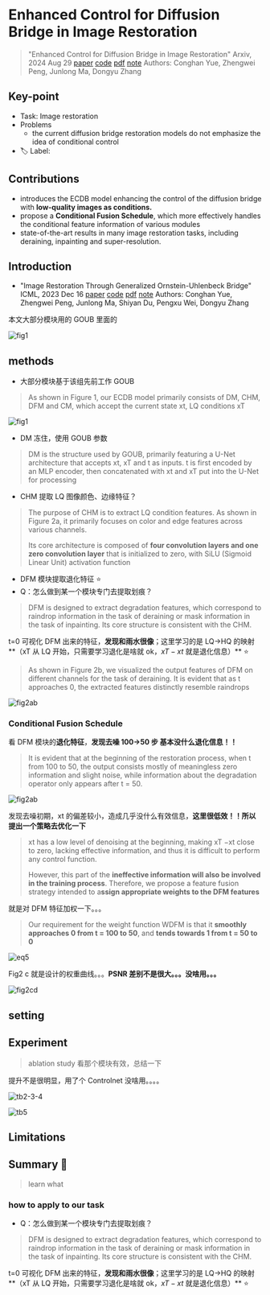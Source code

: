# Enhanced Control for Diffusion Bridge in Image Restoration

> "Enhanced Control for Diffusion Bridge in Image Restoration" Arxiv, 2024 Aug 29
> [paper](http://arxiv.org/abs/2408.16303v1) [code](https://github.com/Hammour-steak/ECDB) [pdf](./2024_08_Arxiv_Enhanced-Control-for-Diffusion-Bridge-in-Image-Restoration.pdf) [note](./2024_08_Arxiv_Enhanced-Control-for-Diffusion-Bridge-in-Image-Restoration_Note.md)
> Authors: Conghan Yue, Zhengwei Peng, Junlong Ma, Dongyu Zhang

## Key-point

- Task: Image restoration
- Problems
  - the current diffusion bridge restoration models do not emphasize the idea of conditional control
- :label: Label:

## Contributions

- introduces the ECDB model enhancing the control of the diffusion bridge with **low-quality images as conditions.**
- propose a **Conditional Fusion Schedule**, which more effectively handles the conditional feature information of various modules
- state-of-the-art results in many image restoration tasks, including deraining, inpainting and super-resolution.



## Introduction

- "Image Restoration Through Generalized Ornstein-Uhlenbeck Bridge" ICML, 2023 Dec 16
  [paper](http://arxiv.org/abs/2312.10299v2) [code](https://github.com/Hammour-steak/GOUB) [pdf](./2023_12_ICML_Image-Restoration-Through-Generalized-Ornstein-Uhlenbeck-Bridge.pdf) [note](./2023_12_ICML_Image-Restoration-Through-Generalized-Ornstein-Uhlenbeck-Bridge_Note.md)
  Authors: Conghan Yue, Zhengwei Peng, Junlong Ma, Shiyan Du, Pengxu Wei, Dongyu Zhang

本文大部分模块用的 GOUB 里面的

![fig1](docs/2023_12_ICML_Image-Restoration-Through-Generalized-Ornstein-Uhlenbeck-Bridge_Note/fig1.png)









## methods

- 大部分模块基于该组先前工作 GOUB

> As shown in Figure 1, our ECDB model primarily consists of DM, CHM, DFM and CM, which accept the current state xt, LQ conditions xT

![fig1](docs/2024_08_Arxiv_Enhanced-Control-for-Diffusion-Bridge-in-Image-Restoration_Note/fig1.png)

- DM 冻住，使用 GOUB 参数

> DM is the structure used by GOUB, primarily featuring a U-Net architecture that accepts xt, xT and t as inputs. t is first encoded by an MLP encoder, then concatenated with xt and xT put into the U-Net for processing

- CHM 提取 LQ 图像颜色、边缘特征？

> The purpose of CHM is to extract LQ condition features. As shown in Figure 2a, it primarily focuses on color and edge features across various channels. 
>
> Its core architecture is composed of **four convolution layers and one zero convolution layer** that is initialized to zero, with SiLU (Sigmoid Linear Unit) activation function

- DFM 模块提取退化特征 :star:
- Q：怎么做到某一个模块专门去提取划痕？

> DFM is designed to extract degradation features, which correspond to raindrop information in the task of deraining or mask information in the task of inpainting. Its core structure is consistent with the CHM. 

t=0 可视化 DFM 出来的特征，**发现和雨水很像**；这里学习的是 LQ->HQ 的映射**（xT 从 LQ 开始，只需要学习退化是啥就 ok，$xT-xt$ 就是退化信息）** :star:

> As shown in Figure 2b, we visualized the output features of DFM on different channels for the task of deraining. It is evident that as t approaches 0, the extracted features distinctly resemble raindrops

![fig2ab](docs/2024_08_Arxiv_Enhanced-Control-for-Diffusion-Bridge-in-Image-Restoration_Note/fig2ab.png)





### Conditional Fusion Schedule

看 DFM 模块的**退化特征**，**发现去噪 100->50 步 基本没什么退化信息！！**

> It is evident that at the beginning of the restoration process, when t from 100 to 50, the output consists mostly of meaningless zero information and slight noise, while information about the degradation operator only appears after t = 50.

![fig2ab](docs/2024_08_Arxiv_Enhanced-Control-for-Diffusion-Bridge-in-Image-Restoration_Note/fig2ab.png)

发现去噪初期，xt 的偏差较小，造成几乎没什么有效信息，**这里很低效！！所以提出一个策略去优化一下**

> xt has a low level of denoising at the beginning, making xT −xt close to zero, lacking effective information, and thus it is difficult to perform any control function. 
>
> However, this part of the **ineffective information will also be involved in the training process**. Therefore, we propose a feature fusion strategy intended to a**ssign appropriate weights to the DFM features**

就是对 DFM 特征加权一下。。。

>  Our requirement for the weight function WDFM is that it **smoothly approaches 0 from t = 100 to 50**, and **tends towards 1 from t = 50 to 0**

![eq5](docs/2024_08_Arxiv_Enhanced-Control-for-Diffusion-Bridge-in-Image-Restoration_Note/eq5.png)

Fig2 c 就是设计的权重曲线。。。**PSNR 差别不是很大。。。没啥用。。。**

![fig2cd](docs/2024_08_Arxiv_Enhanced-Control-for-Diffusion-Bridge-in-Image-Restoration_Note/fig2cd.png)





## setting



## Experiment

> ablation study 看那个模块有效，总结一下

提升不是很明显，用了个 Controlnet 没啥用。。。。

![tb2-3-4](docs/2024_08_Arxiv_Enhanced-Control-for-Diffusion-Bridge-in-Image-Restoration_Note/tb2-3-4.png)



![tb5](docs/2024_08_Arxiv_Enhanced-Control-for-Diffusion-Bridge-in-Image-Restoration_Note/tb5.png)



## Limitations



## Summary :star2:

> learn what

### how to apply to our task

- Q：怎么做到某一个模块专门去提取划痕？

> DFM is designed to extract degradation features, which correspond to raindrop information in the task of deraining or mask information in the task of inpainting. Its core structure is consistent with the CHM. 

t=0 可视化 DFM 出来的特征，**发现和雨水很像**；这里学习的是 LQ->HQ 的映射**（xT 从 LQ 开始，只需要学习退化是啥就 ok，$xT-xt$ 就是退化信息）** :star:
